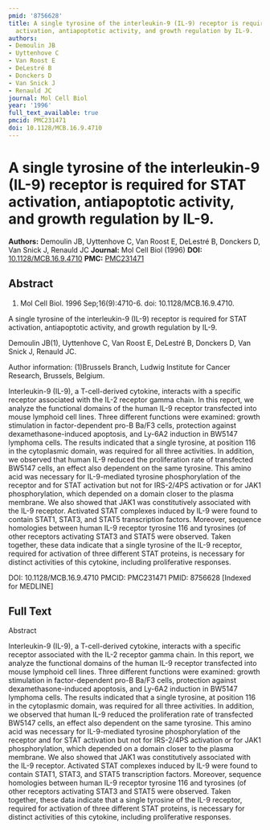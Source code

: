 ```yaml
---
pmid: '8756628'
title: A single tyrosine of the interleukin-9 (IL-9) receptor is required for STAT
  activation, antiapoptotic activity, and growth regulation by IL-9.
authors:
- Demoulin JB
- Uyttenhove C
- Van Roost E
- DeLestré B
- Donckers D
- Van Snick J
- Renauld JC
journal: Mol Cell Biol
year: '1996'
full_text_available: true
pmcid: PMC231471
doi: 10.1128/MCB.16.9.4710
---
```


# A single tyrosine of the interleukin-9 (IL-9) receptor is required for STAT activation, antiapoptotic activity, and growth regulation by IL-9.
**Authors:** Demoulin JB, Uyttenhove C, Van Roost E, DeLestré B, Donckers D, Van Snick J, Renauld JC
**Journal:** Mol Cell Biol (1996)
**DOI:** [10.1128/MCB.16.9.4710](https://doi.org/10.1128/MCB.16.9.4710)
**PMC:** [PMC231471](https://www.ncbi.nlm.nih.gov/pmc/articles/PMC231471/)

## Abstract

1. Mol Cell Biol. 1996 Sep;16(9):4710-6. doi: 10.1128/MCB.16.9.4710.

A single tyrosine of the interleukin-9 (IL-9) receptor is required for STAT 
activation, antiapoptotic activity, and growth regulation by IL-9.

Demoulin JB(1), Uyttenhove C, Van Roost E, DeLestré B, Donckers D, Van Snick J, 
Renauld JC.

Author information:
(1)Brussels Branch, Ludwig Institute for Cancer Research, Brussels, Belgium.

Interleukin-9 (IL-9), a T-cell-derived cytokine, interacts with a specific 
receptor associated with the IL-2 receptor gamma chain. In this report, we 
analyze the functional domains of the human IL-9 receptor transfected into mouse 
lymphoid cell lines. Three different functions were examined: growth stimulation 
in factor-dependent pro-B Ba/F3 cells, protection against dexamethasone-induced 
apoptosis, and Ly-6A2 induction in BW5147 lymphoma cells. The results indicated 
that a single tyrosine, at position 116 in the cytoplasmic domain, was required 
for all three activities. In addition, we observed that human IL-9 reduced the 
proliferation rate of transfected BW5147 cells, an effect also dependent on the 
same tyrosine. This amino acid was necessary for IL-9-mediated tyrosine 
phosphorylation of the receptor and for STAT activation but not for IRS-2/4PS 
activation or for JAK1 phosphorylation, which depended on a domain closer to the 
plasma membrane. We also showed that JAK1 was constitutively associated with the 
IL-9 receptor. Activated STAT complexes induced by IL-9 were found to contain 
STAT1, STAT3, and STAT5 transcription factors. Moreover, sequence homologies 
between human IL-9 receptor tyrosine 116 and tyrosines (of other receptors 
activating STAT3 and STAT5 were observed. Taken together, these data indicate 
that a single tyrosine of the IL-9 receptor, required for activation of three 
different STAT proteins, is necessary for distinct activities of this cytokine, 
including proliferative responses.

DOI: 10.1128/MCB.16.9.4710
PMCID: PMC231471
PMID: 8756628 [Indexed for MEDLINE]

## Full Text

Abstract

Interleukin-9 (IL-9), a T-cell-derived cytokine, interacts with a specific receptor associated with the IL-2 receptor gamma chain. In this report, we analyze the functional domains of the human IL-9 receptor transfected into mouse lymphoid cell lines. Three different functions were examined: growth stimulation in factor-dependent pro-B Ba/F3 cells, protection against dexamethasone-induced apoptosis, and Ly-6A2 induction in BW5147 lymphoma cells. The results indicated that a single tyrosine, at position 116 in the cytoplasmic domain, was required for all three activities. In addition, we observed that human IL-9 reduced the proliferation rate of transfected BW5147 cells, an effect also dependent on the same tyrosine. This amino acid was necessary for IL-9-mediated tyrosine phosphorylation of the receptor and for STAT activation but not for IRS-2/4PS activation or for JAK1 phosphorylation, which depended on a domain closer to the plasma membrane. We also showed that JAK1 was constitutively associated with the IL-9 receptor. Activated STAT complexes induced by IL-9 were found to contain STAT1, STAT3, and STAT5 transcription factors. Moreover, sequence homologies between human IL-9 receptor tyrosine 116 and tyrosines (of other receptors activating STAT3 and STAT5 were observed. Taken together, these data indicate that a single tyrosine of the IL-9 receptor, required for activation of three different STAT proteins, is necessary for distinct activities of this cytokine, including proliferative responses.
